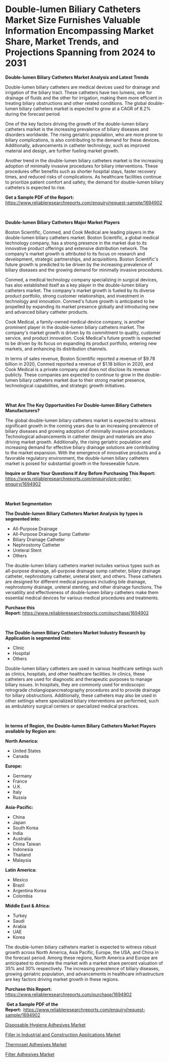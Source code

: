 <p><h1>Double-lumen Biliary Catheters Market Size Furnishes Valuable Information Encompassing Market Share, Market Trends, and Projections Spanning from 2024 to 2031</h1></p><p><strong>Double-lumen Biliary Catheters Market Analysis and Latest Trends</strong></p>
<p><p>Double-lumen biliary catheters are medical devices used for drainage and irrigation of the biliary tract. These catheters have two lumens, one for drainage of fluids and the other for irrigation, making them more efficient in treating biliary obstructions and other related conditions. The global double-lumen biliary catheters market is expected to grow at a CAGR of 8.2% during the forecast period.</p><p>One of the key factors driving the growth of the double-lumen biliary catheters market is the increasing prevalence of biliary diseases and disorders worldwide. The rising geriatric population, who are more prone to biliary complications, is also contributing to the demand for these devices. Additionally, advancements in catheter technology, such as improved material and design, are further fueling market growth.</p><p>Another trend in the double-lumen biliary catheters market is the increasing adoption of minimally invasive procedures for biliary interventions. These procedures offer benefits such as shorter hospital stays, faster recovery times, and reduced risks of complications. As healthcare facilities continue to prioritize patient comfort and safety, the demand for double-lumen biliary catheters is expected to rise.</p></p>
<p><strong>Get a Sample PDF of the Report:&nbsp;</strong> <a href="https://www.reliableresearchreports.com/enquiry/request-sample/1694902">https://www.reliableresearchreports.com/enquiry/request-sample/1694902</a></p>
<p>&nbsp;</p>
<p><strong>Double-lumen Biliary Catheters Major Market Players</strong></p>
<p><p>Boston Scientific, Conmed, and Cook Medical are leading players in the double-lumen biliary catheters market. Boston Scientific, a global medical technology company, has a strong presence in the market due to its innovative product offerings and extensive distribution network. The company's market growth is attributed to its focus on research and development, strategic partnerships, and acquisitions. Boston Scientific's future growth is predicted to be driven by the increasing prevalence of biliary diseases and the growing demand for minimally invasive procedures.</p><p>Conmed, a medical technology company specializing in surgical devices, has also established itself as a key player in the double-lumen biliary catheters market. The company's market growth is fueled by its diverse product portfolio, strong customer relationships, and investment in technology and innovation. Conmed's future growth is anticipated to be propelled by expanding its market presence globally and introducing new and advanced biliary catheter products.</p><p>Cook Medical, a family-owned medical device company, is another prominent player in the double-lumen biliary catheters market. The company's market growth is driven by its commitment to quality, customer service, and product innovation. Cook Medical's future growth is expected to be driven by its focus on expanding its product portfolio, entering new markets, and enhancing its distribution channels.</p><p>In terms of sales revenue, Boston Scientific reported a revenue of $9.78 billion in 2020, Conmed reported a revenue of $1.18 billion in 2020, and Cook Medical is a private company and does not disclose its revenue publicly. These companies are expected to continue to grow in the double-lumen biliary catheters market due to their strong market presence, technological capabilities, and strategic growth initiatives.</p></p>
<p>&nbsp;</p>
<p><strong>What Are The Key Opportunities For Double-lumen Biliary Catheters Manufacturers?</strong></p>
<p><p>The global double-lumen biliary catheters market is expected to witness significant growth in the coming years due to an increasing prevalence of biliary diseases and growing adoption of minimally invasive procedures. Technological advancements in catheter design and materials are also driving market growth. Additionally, the rising geriatric population and increasing demand for effective biliary drainage solutions are contributing to the market expansion. With the emergence of innovative products and a favorable regulatory environment, the double-lumen biliary catheters market is poised for substantial growth in the foreseeable future.</p></p>
<p><strong>Inquire or Share Your Questions If Any Before Purchasing This Report:</strong> <a href="https://www.reliableresearchreports.com/enquiry/pre-order-enquiry/1694902">https://www.reliableresearchreports.com/enquiry/pre-order-enquiry/1694902</a></p>
<p>&nbsp;</p>
<p><strong>Market Segmentation</strong></p>
<p><strong>The Double-lumen Biliary Catheters Market Analysis by types is segmented into:</strong></p>
<p><ul><li>All-Purpose Drainage</li><li>All-Purpose Drainage Sump Catheter</li><li>Biliary Drainage Catheter</li><li>Nephrostomy Catheter</li><li>Ureteral Stent</li><li>Others</li></ul></p>
<p><p>The double-lumen biliary catheters market includes various types such as all-purpose drainage, all-purpose drainage sump catheter, biliary drainage catheter, nephrostomy catheter, ureteral stent, and others. These catheters are designed for different medical purposes including bile drainage, nephrostomy drainage, ureteral stenting, and other drainage functions. The versatility and effectiveness of double-lumen biliary catheters make them essential medical devices for various medical procedures and treatments.</p></p>
<p><strong>Purchase this Report:&nbsp;</strong><a href="https://www.reliableresearchreports.com/purchase/1694902">https://www.reliableresearchreports.com/purchase/1694902</a></p>
<p>&nbsp;</p>
<p><strong>The Double-lumen Biliary Catheters Market Industry Research by Application is segmented into:</strong></p>
<p><ul><li>Clinic</li><li>Hospital</li><li>Others</li></ul></p>
<p><p>Double-lumen biliary catheters are used in various healthcare settings such as clinics, hospitals, and other healthcare facilities. In clinics, these catheters are used for diagnostic and therapeutic purposes to manage biliary issues. In hospitals, they are commonly used for endoscopic retrograde cholangiopancreatography procedures and to provide drainage for biliary obstructions. Additionally, these catheters may also be used in other settings where specialized biliary interventions are performed, such as ambulatory surgical centers or specialized medical practices.</p></p>
<p>&nbsp;</p>
<p><strong>In terms of Region, the Double-lumen Biliary Catheters Market Players available by Region are:</strong></p>
<p>
    <p> <strong> North America: </strong>
        <ul>
            <li>United States</li>
            <li>Canada</li>
        </ul>
        </p> 
    <p> <strong> Europe: </strong>
        <ul>
            <li>Germany</li>
            <li>France</li>
            <li>U.K.</li>
            <li>Italy</li>
            <li>Russia</li>
        </ul>
        </p> 
    <p> <strong> Asia-Pacific: </strong>
        <ul>
            <li>China</li>
            <li>Japan</li>
            <li>South Korea</li>
            <li>India</li>
            <li>Australia</li>
            <li>China Taiwan</li>
            <li>Indonesia</li>
            <li>Thailand</li>
            <li>Malaysia</li>
        </ul>
        </p> 
    <p> <strong> Latin America: </strong>
        <ul>
            <li>Mexico</li>
            <li>Brazil</li>
            <li>Argentina Korea</li>
            <li>Colombia</li>
        </ul>
        </p> 
    <p> <strong> Middle East & Africa: </strong>
        <ul>
            <li>Turkey</li>
            <li>Saudi</li>
            <li>Arabia</li>
            <li>UAE</li>
            <li>Korea</li>
        </ul>
    </p>
    </p>
<p><p>The double-lumen biliary catheters market is expected to witness robust growth across North America, Asia Pacific, Europe, the USA, and China in the forecast period. Among these regions, North America and Europe are anticipated to dominate the market with a market share percent valuation of 35% and 30% respectively. The increasing prevalence of biliary diseases, growing geriatric population, and advancements in healthcare infrastructure are key factors driving market growth in these regions.</p></p>
<p><strong>Purchase this Report: </strong><a href="https://www.reliableresearchreports.com/purchase/1694902">https://www.reliableresearchreports.com/purchase/1694902</a></p>
<p>&nbsp;<strong>Get a Sample PDF of the Report:&nbsp;&nbsp;</strong><a href="https://www.reliableresearchreports.com/enquiry/request-sample/1694902">https://www.reliableresearchreports.com/enquiry/request-sample/1694902</a></p>
<p><strong></strong></p>
<p><p><a href="https://github.com/provorikovar/Market-Research-Report-List-3/blob/main/disposable-hygiene-adhesives-market.md">Disposable Hygiene Adhesives Market</a></p><p><a href="https://github.com/CliffMedina6/Market-Research-Report-List-3/blob/main/filler-in-industrial-and-construction-applications-market.md">Filler in Industrial and Construction Applications Market</a></p><p><a href="https://github.com/shotows/Market-Research-Report-List-1/blob/main/thermoset-adhesives-market.md">Thermoset Adhesives Market</a></p><p><a href="https://github.com/Sinjinluong3e0awx2m195k76/Market-Research-Report-List-1/blob/main/filter-adhesives-market.md">Filter Adhesives Market</a></p></p>